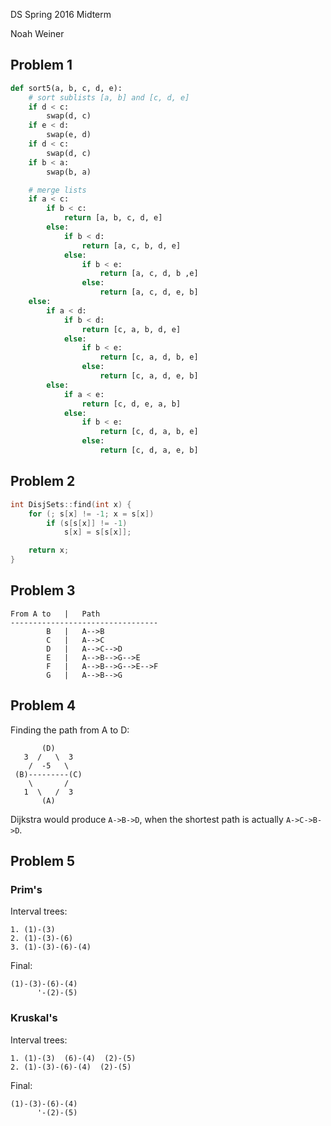 DS Spring 2016 Midterm

Noah Weiner

## Problem 1
```Python
def sort5(a, b, c, d, e):
    # sort sublists [a, b] and [c, d, e]
    if d < c:
        swap(d, c)
    if e < d:
        swap(e, d)
    if d < c:
        swap(d, c)
    if b < a:
        swap(b, a)

    # merge lists
    if a < c:
        if b < c:
            return [a, b, c, d, e]
        else:
            if b < d:
                return [a, c, b, d, e]
            else:
                if b < e:
                    return [a, c, d, b ,e]
                else:
                    return [a, c, d, e, b]
    else:
        if a < d:
            if b < d:
                return [c, a, b, d, e]
            else:
                if b < e:
                    return [c, a, d, b, e]
                else:
                    return [c, a, d, e, b]
        else:
            if a < e:
                return [c, d, e, a, b]
            else:
                if b < e:
                    return [c, d, a, b, e]
                else:
                    return [c, d, a, e, b]
```

## Problem 2
```C++
int DisjSets::find(int x) {
    for (; s[x] != -1; x = s[x])
        if (s[s[x]] != -1)
            s[x] = s[s[x]];

    return x;
}
```

## Problem 3

```
From A to   |   Path
---------------------------------
        B   |   A-->B
        C   |   A-->C
        D   |   A-->C-->D
        E   |   A-->B-->G-->E
        F   |   A-->B-->G-->E-->F
        G   |   A-->B-->G

```

## Problem 4

Finding the path from A to D:
```
       (D)
   3  /   \  3
    /  -5   \
 (B)---------(C)
    \       /
   1  \   /  3
       (A)
```

Dijkstra would produce `A->B->D`, when the shortest path is actually `A->C->B->D`.


## Problem 5

### Prim's

Interval trees:
```
1. (1)-(3)
2. (1)-(3)-(6)
3. (1)-(3)-(6)-(4)
```
Final:
```
(1)-(3)-(6)-(4)
      '-(2)-(5)
```

### Kruskal's

Interval trees:
```
1. (1)-(3)  (6)-(4)  (2)-(5)
2. (1)-(3)-(6)-(4)  (2)-(5)
```
Final:
```
(1)-(3)-(6)-(4)
      '-(2)-(5)
```